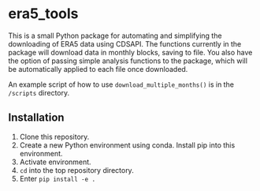 # era5_tools

This is a small Python package for automating and simplifying the downloading of ERA5 data using CDSAPI.
The functions currently in the package will download data in monthly blocks, saving to file.
You also have the option of passing simple analysis functions to the package, which will be
automatically applied to each file once downloaded.

An example script of how to use `download_multiple_months()` is in the `/scripts` directory.

## Installation

1. Clone this repository.
2. Create a new Python environment using conda. Install pip into this environment.
3. Activate environment.
4. `cd` into the top repository directory.
5. Enter `pip install -e .`


